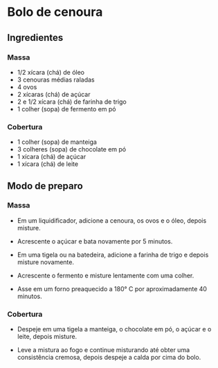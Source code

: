 # Bolo de cenoura

## Ingredientes

### Massa
 - 1/2 xícara (chá) de óleo
 - 3 cenouras médias raladas
 - 4 ovos
 - 2 xícaras (chá) de açúcar
 - 2 e 1/2 xícara (chá) de farinha de trigo
 - 1 colher (sopa) de fermento em pó

### Cobertura
 - 1 colher (sopa) de manteiga
 - 3 colheres (sopa) de chocolate em pó
 - 1 xícara (chá) de açúcar
 - 1 xícara (chá) de leite

## Modo de preparo

### Massa 
 - Em um liquidificador, adicione a cenoura, os ovos e o óleo, depois misture.

 - Acrescente o açúcar e bata novamente por 5 minutos.

 - Em uma tigela ou na batedeira, adicione a farinha de trigo e depois misture novamente.

 - Acrescente o fermento e misture lentamente com uma colher.

 - Asse em um forno preaquecido a 180° C por aproximadamente 40 minutos.

### Cobertura
 - Despeje em uma tigela a manteiga, o chocolate em pó, o açúcar e o leite, depois misture.

 - Leve a mistura ao fogo e continue misturando até obter uma consistência cremosa, depois despeje a calda por cima do bolo.
